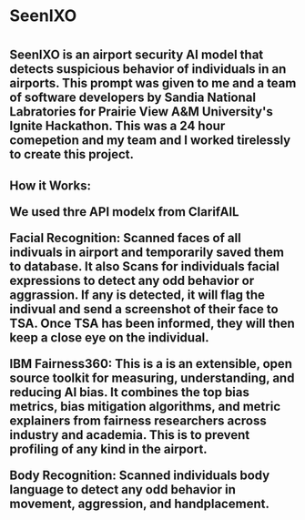 <h1>SeenIXO<h1><h2>
  SeenIXO is an airport security AI model that detects suspicious behavior of individuals in an airports. This prompt was given to me and a team of software developers by 
  Sandia National Labratories for Prairie View A&M University's Ignite Hackathon. This was a 24 hour comepetion and my team and I worked tirelessly to create this project.
<h2>
  How it Works:


  We used thre API modelx from ClarifAIL
  
  Facial Recognition: Scanned faces of all indivuals in airport and temporarily saved them to database. It also Scans for individuals facial expressions to detect 
  any odd behavior or aggrassion. If any is detected, it will flag the indivual and send a screenshot of their face to TSA. Once TSA has been informed, they will 
  then keep a close eye on the individual.
 
  
  IBM Fairness360: This is a is an extensible, open source toolkit for measuring, understanding, and reducing AI bias. It combines the top bias metrics, bias mitigation
  algorithms, and metric explainers from fairness researchers across industry and academia. This is to prevent profiling of any kind in the airport.


  Body Recognition: Scanned individuals body language to detect any odd behavior in movement, aggression, and handplacement.
  
</h2>
  
</h2>
